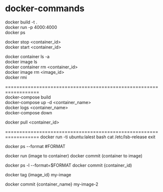 # docker-commands

docker build -t <image-name> .  
docker run -p 4000:4000 <image-name>  
docker ps  

docker stop <container_id>  
docker start <container_id>  

docker container ls -a  
docker image ls  
docker container rm <container_id>  
docker image rm <image_id>  
docker rmi <image-id>  

==================================================================  
docker-compose build  
docker-compose up -d <container_name>  
docker logs <container_name>  
docker-compose down  

docker pull <container_id>  

================================================================== 
docker run -ti ubuntu:lalest bash 
cat /etc/lsb-release 
exit 

docker ps --format #FORMAT 

docker run (image to container) 
docker commit (container to image) 

docker ps -l --format=$FORMAT 
docker commit {container_id) 

docker tag {image_id} my-image 

docker commit {container_name} my-image-2 
